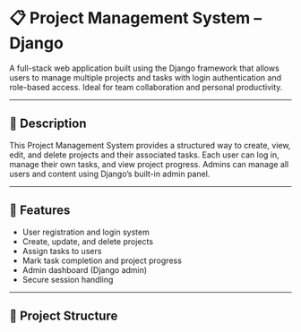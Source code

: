 # 📋 Project Management System – Django

A full-stack web application built using the Django framework that allows users to manage multiple projects and tasks with login authentication and role-based access. Ideal for team collaboration and personal productivity.

---

## 📌 Description

This Project Management System provides a structured way to create, view, edit, and delete projects and their associated tasks. Each user can log in, manage their own tasks, and view project progress. Admins can manage all users and content using Django’s built-in admin panel.

---

## 🧠 Features

- User registration and login system
- Create, update, and delete projects
- Assign tasks to users
- Mark task completion and project progress
- Admin dashboard (Django admin)
- Secure session handling

---

## 📂 Project Structure

